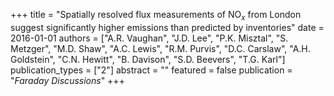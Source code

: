 +++
title = "Spatially resolved flux measurements of NO$_x$ from London suggest significantly higher emissions than predicted by inventories"
date = 2016-01-01
authors = ["A.R. Vaughan", "J.D. Lee", "P.K. Misztal", "S. Metzger", "M.D. Shaw", "A.C. Lewis", "R.M. Purvis", "D.C. Carslaw", "A.H. Goldstein", "C.N. Hewitt", "B. Davison", "S.D. Beevers", "T.G. Karl"]
publication_types = ["2"]
abstract = ""
featured = false
publication = "*Faraday Discussions*"
+++

